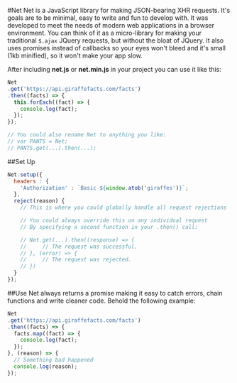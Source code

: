 #Net
Net is a JavaScript library for making JSON-bearing XHR requests. It's goals are to be minimal, easy to write and fun to develop with. It was developed to meet the needs of modern web applications in a browser environment. You can think of it as a micro-library for making your traditional `$.ajax` JQuery requests, but without the bloat of JQuery. It also uses promises instead of callbacks so your eyes won't bleed and it's small (1kb minified), so it won't make your app slow.

After including **net.js** or **net.min.js** in your project you can use it like this:

```js
Net
.get('https://api.giraffefacts.com/facts')
.then((facts) => {
  this.forEach((fact) => {
    console.log(fact);
  });
});

// You could also rename Net to anything you like:
// var PANTS = Net;
// PANTS.get(...).then(...);

```

##Set Up
```js
Net.setup({
  headers : {
    'Authorization' : `Basic ${window.atob('giraffes')}`;
  },
  reject(reason) {
    // This is where you could globally handle all request rejections

    // You could always override this on any individual request
    // By specifying a second function in your .then() call:

    // Net.get(...).then((response) => {
    //     // The request was successful.
    // }, (error) => {
    //     // The request was rejected.
    // })
  }
});
```
##Use
Net always returns a promise making it easy to catch errors, chain functions and write cleaner code. Behold the following example:
```js
Net
.get('https://api.giraffefacts.com/facts')
.then((facts) => {
  facts.map((fact) => {
    console.log(fact);
  });
}, (reason) => {
  // Something bad happened
  console.log(reason);
});
```
